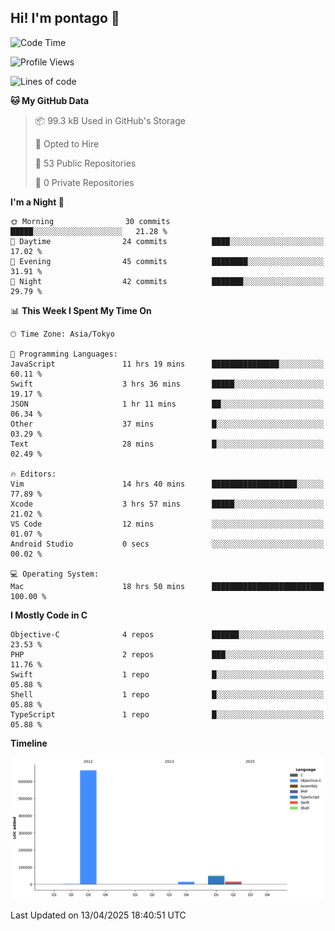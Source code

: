 ## Hi! I'm pontago 👋

<!--START_SECTION:waka-->
![Code Time](http://img.shields.io/badge/Code%20Time-144%20hrs%2026%20mins-blue)

![Profile Views](http://img.shields.io/badge/Profile%20Views-0-blue)

![Lines of code](https://img.shields.io/badge/From%20Hello%20World%20I%27ve%20Written-747.1%20thousand%20lines%20of%20code-blue)

**🐱 My GitHub Data** 

> 📦 99.3 kB Used in GitHub's Storage 
 > 
> 💼 Opted to Hire
 > 
> 📜 53 Public Repositories 
 > 
> 🔑 0 Private Repositories 
 > 
**I'm a Night 🦉** 

```text
🌞 Morning                30 commits          █████░░░░░░░░░░░░░░░░░░░░   21.28 % 
🌆 Daytime                24 commits          ████░░░░░░░░░░░░░░░░░░░░░   17.02 % 
🌃 Evening                45 commits          ████████░░░░░░░░░░░░░░░░░   31.91 % 
🌙 Night                  42 commits          ███████░░░░░░░░░░░░░░░░░░   29.79 % 
```


📊 **This Week I Spent My Time On** 

```text
🕑︎ Time Zone: Asia/Tokyo

💬 Programming Languages: 
JavaScript               11 hrs 19 mins      ███████████████░░░░░░░░░░   60.11 % 
Swift                    3 hrs 36 mins       █████░░░░░░░░░░░░░░░░░░░░   19.17 % 
JSON                     1 hr 11 mins        ██░░░░░░░░░░░░░░░░░░░░░░░   06.34 % 
Other                    37 mins             █░░░░░░░░░░░░░░░░░░░░░░░░   03.29 % 
Text                     28 mins             █░░░░░░░░░░░░░░░░░░░░░░░░   02.49 % 

🔥 Editors: 
Vim                      14 hrs 40 mins      ███████████████████░░░░░░   77.89 % 
Xcode                    3 hrs 57 mins       █████░░░░░░░░░░░░░░░░░░░░   21.02 % 
VS Code                  12 mins             ░░░░░░░░░░░░░░░░░░░░░░░░░   01.07 % 
Android Studio           0 secs              ░░░░░░░░░░░░░░░░░░░░░░░░░   00.02 % 

💻 Operating System: 
Mac                      18 hrs 50 mins      █████████████████████████   100.00 % 
```

**I Mostly Code in C** 

```text
Objective-C              4 repos             ██████░░░░░░░░░░░░░░░░░░░   23.53 % 
PHP                      2 repos             ███░░░░░░░░░░░░░░░░░░░░░░   11.76 % 
Swift                    1 repo              █░░░░░░░░░░░░░░░░░░░░░░░░   05.88 % 
Shell                    1 repo              █░░░░░░░░░░░░░░░░░░░░░░░░   05.88 % 
TypeScript               1 repo              █░░░░░░░░░░░░░░░░░░░░░░░░   05.88 % 
```



**Timeline**

![Lines of Code chart](https://raw.githubusercontent.com/pontago/pontago/main/assets/bar_graph.png)


 Last Updated on 13/04/2025 18:40:51 UTC
<!--END_SECTION:waka-->
